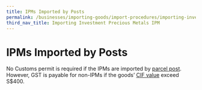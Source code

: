 ```yaml
---
title: IPMs Imported by Posts
permalink: /businesses/importing-goods/import-procedures/importing-investment-precious-metals-ipms/IPMS-imported-by-posts
third_nav_title: Importing Investment Precious Metals IPM
---
```


# IPMs Imported by Posts

No Customs permit is required if the IPMs are imported by [parcel post](/businesses/importing-goods/import-procedures/importing-by-post-or-courier-service). However, GST is payable for non-IPMs if the goods’ [CIF value](/businesses/valuation-duties-taxes-fees/establishing-customs-value-for-imports) exceed S$400.
